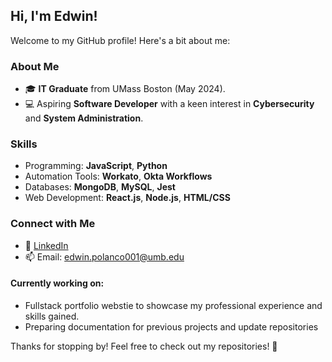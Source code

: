 ## Hi, I'm Edwin!
Welcome to my GitHub profile! Here's a bit about me:

### About Me
- 🎓 **IT Graduate** from UMass Boston (May 2024).
- 💻 Aspiring **Software Developer** with a keen interest in **Cybersecurity** and **System Administration**.

### Skills
- Programming: **JavaScript**, **Python**
- Automation Tools: **Workato**, **Okta Workflows**
- Databases: **MongoDB**, **MySQL**, **Jest**
- Web Development: **React.js**, **Node.js**, **HTML/CSS**

### Connect with Me
- 💼 [LinkedIn](https://www.linkedin.com/in/edwin-polanco)
- 📫 Email: edwin.polanco001@umb.edu

#### Currently working on:
- Fullstack portfolio webstie to showcase my professional experience and skills gained.
- Preparing documentation for previous projects and update repositories

Thanks for stopping by! Feel free to check out my repositories! 🚀
